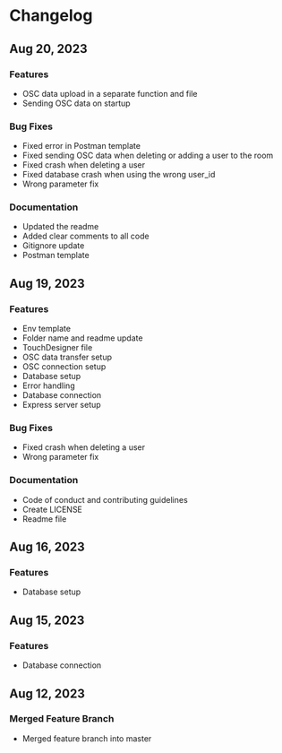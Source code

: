 # Changelog

## Aug 20, 2023

### Features

- OSC data upload in a separate function and file
- Sending OSC data on startup

### Bug Fixes

- Fixed error in Postman template
- Fixed sending OSC data when deleting or adding a user to the room
- Fixed crash when deleting a user
- Fixed database crash when using the wrong user_id
- Wrong parameter fix

### Documentation

- Updated the readme
- Added clear comments to all code
- Gitignore update
- Postman template

## Aug 19, 2023

### Features

- Env template
- Folder name and readme update
- TouchDesigner file
- OSC data transfer setup
- OSC connection setup
- Database setup
- Error handling
- Database connection
- Express server setup

### Bug Fixes

- Fixed crash when deleting a user
- Wrong parameter fix

### Documentation

- Code of conduct and contributing guidelines
- Create LICENSE
- Readme file

## Aug 16, 2023

### Features

- Database setup

## Aug 15, 2023

### Features

- Database connection

## Aug 12, 2023

### Merged Feature Branch

- Merged feature branch into master

